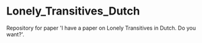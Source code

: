 # Lonely_Transitives_Dutch
Repository for paper 'I have a paper on Lonely Transitives in Dutch. Do you want?'.
